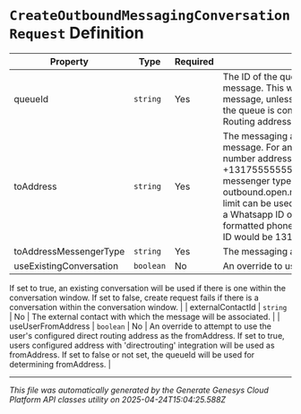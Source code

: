 # `CreateOutboundMessagingConversationRequest` Definition

| Property | Type | Required | Description |
|----------|------|----------|-------------|
| queueId | `string` | Yes | The ID of the queue to be associated with the message. This will determine the fromAddress of the message, unless useUserFromAddress is true and the queue is configured to use the agent's Direct Routing address as the fromAddress. |
| toAddress | `string` | Yes | The messaging address of the recipient of the message. For an SMS messenger type, the phone number address must be in E.164 format. E.g. +13175555555 or +34234234234.  For open messenger type, any string within the outbound.open.messaging.to.address.characters.max limit can be used. For whatsapp messenger type, use a Whatsapp ID of a phone number. E.g for a E.164 formatted phone number `+13175555555`, a Whatsapp ID would be 13175555555 |
| toAddressMessengerType | `string` | Yes | The messaging address messenger type. |
| useExistingConversation | `boolean` | No | An override to use an existing conversation. 
If set to true, an existing conversation will be used if there is one within the conversation window. 
If set to false, create request fails if there is a conversation within the conversation window. |
| externalContactId | `string` | No | The external contact with which the message will be associated. |
| useUserFromAddress | `boolean` | No | An override to attempt to use the user's configured direct routing address as the fromAddress. 
If set to true, users configured address with 'directrouting' integration will be used as fromAddress. 
If set to false or not set, the queueId will be used for determining fromAddress. |

---

*This file was automatically generated by the Generate Genesys Cloud Platform API classes utility on 2025-04-24T15:04:25.588Z*